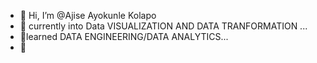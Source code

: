 - 👋 Hi, I’m @Ajise Ayokunle Kolapo
- 👀 currently into Data VISUALIZATION AND DATA TRANFORMATION ...
- 🌱learned DATA ENGINEERING/DATA ANALYTICS...
- 💞️

<!---
daxxayo/daxxayo is a ✨ special ✨ repository because its `README.md` (this file) appears on your GitHub profile.
You can click the Preview link to take a look at your changes.
--->
